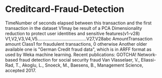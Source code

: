 # Creditcard-Fraud-Detection


TimeNumber of seconds elapsed between this transaction and the first transaction in the dataset
V1may be result of a PCA Dimensionality reduction to protect user identities and sensitive features(v1-v28)
V1,V2,V3,V4,V5.......................................V27,V28abc
AmountTransaction amount
Class1 for fraudulent transactions, 0 otherwise
Another older available one is "German Credit fraud data", which is in ARFF format as used by Weka machine learning.
Recent publications:
GOTCHA! Network-based fraud detection for social security fraud Van Vlasselaer, V., Eliassi-Rad, T., Akoglu, L., Snoeck, M., Baesens, B., Management Science, accepted 2017.
